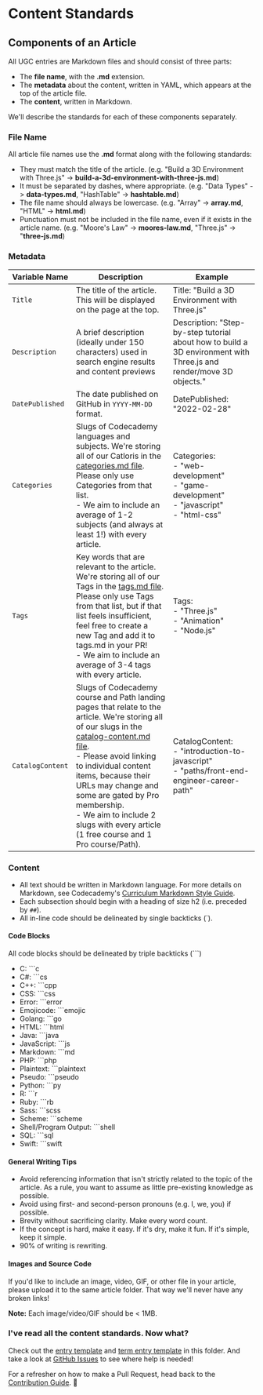 # Content Standards

## Components of an Article

All UGC entries are Markdown files and should consist of three parts:

- The **file name**, with the **.md** extension.
- The **metadata** about the content, written in YAML, which appears at the top of the article file.
- The **content**, written in Markdown.

We'll describe the standards for each of these components separately.

### File Name

All article file names use the **.md** format along with the following standards:

- They must match the title of the article. (e.g. "Build a 3D Environment with Three.js" -> **build-a-3d-environment-with-three-js.md**)
- It must be separated by dashes, where appropriate. (e.g. "Data Types" -> **data-types.md**, "HashTable" -> **hashtable.md**)
- The file name should always be lowercase. (e.g. "Array" -> **array.md**, "HTML" -> **html.md**)
- Punctuation must not be included in the file name, even if it exists in the article name. (e.g. "Moore's Law" -> **moores-law.md**, "Three.js" -> "**three-js.md**)


### Metadata

| Variable Name    | Description                                                                                                                                                                                                                                                                                                                                                                                                                                         | Example                                                                                             |
| ---------------- | --------------------------------------------------------------------------------------------------------------------------------------------------------------------------------------------------------------------------------------------------------------------------------------------------------------------------------------------------------------------------------------------------------------------------------------------------- | --------------------------------------------------------------------------------------------------- |
| `Title`          | The title of the article. This will be displayed on the page at the top.                                                                                                                                                                                                                                                                                                                                                                              | Title: "Build a 3D Environment with Three.js"                                                                                        |
| `Description`    | A brief description (ideally under 150 characters) used in search engine results and content previews                                                                                                                                                                                                                                                                                                                                               | Description: "Step-by-step tutorial about how to build a 3D environment with Three.js and render/move 3D objects."                                                          |
| `DatePublished` | The date published on GitHub in `YYYY-MM-DD` format. | DatePublished: "2022-02-28" |
| `Categories`       | Slugs of Codecademy languages and subjects. We're storing all of our Catloris in the [categories.md file](https://github.com/Codecademy/ugc/blob/main/documentation/categories.md). Please only use Categories from that list.<br /> - We aim to include an average of 1-2 subjects (and always at least 1!) with every article.                                                                                                             | Categories:<br /> - "web-development"<br /> - "game-development"<br /> - "javascript"<br /> - "html-css"                                    |
| `Tags`           | Key words that are relevant to the article. We're storing all of our Tags in the [tags.md file](https://github.com/Codecademy/ugc/blob/main/documentation/tags.md). Please only use Tags from that list, but if that list feels insufficient, feel free to create a new Tag and add it to tags.md in your PR!<br /> - We aim to include an average of 3-4 tags with every article.                                                                     | Tags:<br /> - "Three.js"<br /> - "Animation"<br /> - "Node.js"<br />                                         |
| `CatalogContent` | Slugs of Codecademy course and Path landing pages that relate to the article. We're storing all of our slugs in the [catalog-content.md file](https://github.com/Codecademy/ugc/blob/main/documentation/catalog-content.md).<br /> - Please avoid linking to individual content items, because their URLs may change and some are gated by Pro membership.<br /> - We aim to include 2 slugs with every article (1 free course and 1 Pro course/Path). | CatalogContent:<br /> - "introduction-to-javascript"<br /> - "paths/front-end-engineer-career-path" |


### Content

- All text should be written in Markdown language. For more details on Markdown, see Codecademy's [Curriculum Markdown Style Guide](http://curriculum-documentation.codecademy.com/content-guidelines/markdown-style-guide/).
- Each subsection should begin with a heading of size h2 (i.e. preceded by `##`).
- All in-line code should be delineated by single backticks (`).

#### Code Blocks

All code blocks should be delineated by triple backticks (```)

- C: ```c
- C#: ```cs
- C++: ```cpp
- CSS: ```css
- Error: ```error
- Emojicode: ```emojic
- Golang: ```go
- HTML: ```html
- Java: ```java
- JavaScript: ```js
- Markdown: ```md
- PHP: ```php
- Plaintext: ```plaintext
- Pseudo: ```pseudo
- Python: ```py
- R: ```r
- Ruby: ```rb
- Sass: ```scss
- Scheme: ```scheme
- Shell/Program Output: ```shell
- SQL: ```sql
- Swift: ```swift

#### General Writing Tips

- Avoid referencing information that isn't strictly related to the topic of the article. As a rule, you want to assume as little pre-existing knowledge as possible.
- Avoid using first- and second-person pronouns (e.g. I, we, you) if possible.
- Brevity without sacrificing clarity. Make every word count.
- If the concept is hard, make it easy. If it's dry, make it fun. If it's simple, keep it simple.
- 90% of writing is rewriting.

#### Images and Source Code

If you'd like to include an image, video, GIF, or other file in your article, please upload it to the same article folder. That way we'll never have any broken links! 

**Note:** Each image/video/GIF should be < 1MB.

### I've read all the content standards. Now what?

Check out the [entry template](https://github.com/Codecademy/docs/blob/main/documentation/entry-template.md) and [term entry template](https://github.com/Codecademy/docs/blob/main/documentation/term-entry-template.md) in this folder. And take a look at [GitHub Issues](https://github.com/Codecademy/docs/issues) to see where help is needed!

For a refresher on how to make a Pull Request, head back to the [Contribution Guide](https://github.com/Codecademy/docs/blob/main/.github/CONTRIBUTING.md). 🎒
